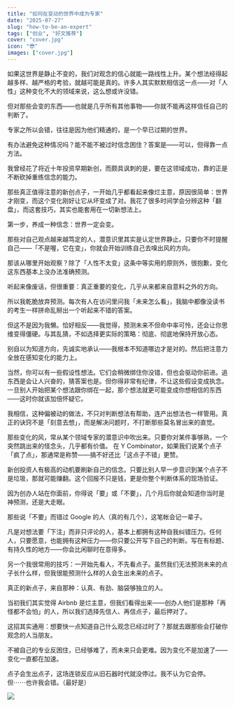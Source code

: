 ```yaml
---
title: "如何在变动的世界中成为专家"
date: "2025-07-27"
slug: "how-to-be-an-expert"
tags: ["创业", "好文推荐"]
cover: "cover.jpg"
icon: "😎"
images: ["cover.jpg"]
---
```

如果这世界是静止不变的，我们对观念的信心就能一路线性上升。某个想法经得起越多样、越严格的考验，就越可能是真的。许多人其实默默相信这一点——对「人性」这种变化不大的领域来说，这么想或许没错。



但对那些会变的东西——也就是几乎所有其他事物——你就不能再这样信任自己的判断了。



专家之所以会错，往往是因为他们精通的，是一个早已过期的世界。



有办法避免这种情况吗？能不能不被过时信念困住？答案是——可以，但得靠一点方法。



我曾经花了将近十年投资早期新创，而颇具讽刺的是，要在这领域成功，靠的正是不断砍掉重练信念的能力。



那些真正值得注意的新创点子，一开始几乎都看起来像烂主意，原因很简单：世界才刚变，而这个变化刚好让它从坏变成了对。我花了很多时间学会分辨这种「翻盘」，而这套技巧，其实也能套用在一切新想法上。



第一步，养成一种信念：世界一定会变。



那些对自己观点越来越笃定的人，潜意识里其实是认定世界静止。只要你不时提醒自己——「不是喔，它在变」，你就会开始训练自己去嗅出风的方向。



那该从哪里开始观察？除了「人性不太变」这条中等实用的原则外，很抱歉，变化这东西基本上没办法准确预测。



听起来像废话，但很重要：真正重要的变化，几乎从来都来自意料之外的方向。



所以我乾脆放弃预测。每次有人在访问里问我「未来怎么看」，我脑中都像没读书的考生一样拼命乱掰出一个听起来不错的答案。



但这不是因为我懒。恰好相反——我觉得，预测未来不但命中率可怜，还会让你思维变得僵硬。与其乱猜，不如选择更实际的策略：彻底、彻底地保持开放心态。



别自以为知道方向，先诚实地承认——我根本不知道哪边才是对的。然后把注意力全放在感知变化的能力上。



当然，你可以有一些假设性想法。它们会稍微绑住你没错，但也会驱动你前进。追东西是会让人兴奋的，猜答案也是。但你得非常有纪律，不让这些假设变成执念。
一旦别人开始把某个想法跟你绑在一起，那个想法就更可能变成你想相信的东西——这时你就该加倍怀疑它。



我相信，这种偏被动的做法，不只对判断想法有帮助，连产出想法也一样管用。真正的诀窍不是「刻意去想」，而是解决问题时，不打断那些莫名冒出来的直觉。



那些变化的风，常从某个领域专家的潜意识中吹出来。只要你对某件事够熟，一个突然跳出来的怪念头，几乎都有价值。
在 Y Combinator，如果我们说某个点子「疯了点」，那通常是称赞——搞不好还比「这点子不错」更赞。



新创投资人有极高的动机要刷新自己的信念。只要比别人早一步意识到某个点子不是垃圾，那就可能赚翻。这个回报不只是钱，更是你整个判断体系的现场验证。



因为创办人站在你面前，你得说「要」或「不要」，几个月后你就会知道你当时是神预测，还是大走眼。



那些说「不要」而错过 Google 的人（真的有几个），这笔帐会记一辈子。



凡是对想法要「下注」而非只评论的人，基本上都拥有这种自我纠错压力。任何人，只要愿意，也能拥有这种压力——你只要公开写下自己的判断。写在有标题、有持久性的地方——你会比闲聊时在意得多。



另一个我很常用的技巧：一开始先看人，不先看点子。虽然我们无法预测未来的点子长什么样，但我很能预测什么样的人会生出未来的点子。



真正的新点子，来自那种：认真、有劲、脑袋够独立的人。



当初我们其实觉得 Airbnb 是烂主意，但我们看得出来——创办人他们是那种「再怪都不会怕」的人，所以我们选择先信人、再信点子，最后押对了。



这招其实通用：想要快一点知道自己什么观念已经过时了？那就去跟那些会打破你观念的人当朋友。



不被自己的专业反困住，已经够难了，而未来只会更难。因为变化不是加速了——变化一直都在加速。



点子会生出点子，这场连锁反应从旧石器时代就没停过。我不认为它会停。
但⋯⋯也许我会错。（最好是）




![](https://prod-files-secure.s3.us-west-2.amazonaws.com/112d0858-5090-4d34-a606-b75eb8d65fd2/46476355-9cf3-4e99-9b7a-3531bc426380/1000202064.png?X-Amz-Algorithm=AWS4-HMAC-SHA256&X-Amz-Content-Sha256=UNSIGNED-PAYLOAD&X-Amz-Credential=ASIAZI2LB466VQWQAJAV%2F20250810%2Fus-west-2%2Fs3%2Faws4_request&X-Amz-Date=20250810T221303Z&X-Amz-Expires=3600&X-Amz-Security-Token=IQoJb3JpZ2luX2VjEKH%2F%2F%2F%2F%2F%2F%2F%2F%2F%2FwEaCXVzLXdlc3QtMiJHMEUCIQDAdUuTcFyd0z3nESELg%2FZKZY30LCTvM51BRMlzt9%2FiHAIgKRDzVvoJNtLxsB3YwQYa2R4pj%2FOCMAkG3lrjcVM40y8qiAQI2v%2F%2F%2F%2F%2F%2F%2F%2F%2F%2FARAAGgw2Mzc0MjMxODM4MDUiDOHr0ItysVOTBaebkCrcA4LlyB8In60uhh%2F8dcHwavudANAOAHDRcMSWSSkRY1omvqUymAwA6xkRbUm9qCEIhZBHlNJolOfOsrWlsEc1o24L%2F%2B1yB45L%2FKWQ8TbQjYmgTEO52JN%2FiMorMBLD4OhK%2FOEPPRI2X0OAEmiaZuqv6Vyniy6lYho4m3fRJ38eO6A%2BbLzZGyHIMPXYioigolQz1%2BXsPUJw923Y%2BOhL%2FVHtdcHJ5aKXSFBFnGTnXxj79gRmhMxbejeo2hfl56K1hX290yGovtK86R6xKnbpUbk8wHNzsmps3qIG8wVMz3XvZKpOAHPxgLNdoMiS4TD8x8FGyFfxcluYOW8RsxDTiCEO3JeJgVW6xhUlXAPt7L1YN4%2BQ2p10MqqzoVy4G8xZ5sYHWbvS5U5A81Ntt8iOms8SUFw2aq%2B2kDjQIZhhq6IVvUCgMDqdDLjE4%2FYIMRGqkOf4lEhMEU5HJMN9QuPCXMyUdoPKOv5LMzlTBAUWEtq4yU6my938Gjl79GUD9Ztr92gVlj%2FyjmC0ezEeq4fUtRTN%2FzOjzIMp6GD%2Fktwr6n2iGxib5x4YqcHxfAQ9Qjn5ndc10XlrKCOOaxxjA6QFdN1LnX96L6g%2Fc0CuGxVXrN0IQ3OF94WkgQD%2BTLoqW%2FVQMJ%2Bg48QGOqUB9yIPBCw7NidJ75iET1iy%2Bvs6sO9zWRvi0UyO5yZdF8bcbEbkVzBvLqIzNsrpxsvutfGwKD35g1AamWti0%2FDvjhdJc6IpT8zZAT8Ezfe66Jc%2B7%2BzPTjOgISYZZv9mEmNgPVt3x8VonrZApTzdo7Sf7kmrz4WXcvd%2BICXEQ0jJdO0KsVINNHcS2Tls6REgnJg6fZ5kHdEwvcJOdIc70%2BMVgwwCv6Dq&X-Amz-Signature=a229df57ee01d3121fcf09f622b5303b21b5810c3d097ae6a455881abe226cab&X-Amz-SignedHeaders=host&x-amz-checksum-mode=ENABLED&x-id=GetObject)

